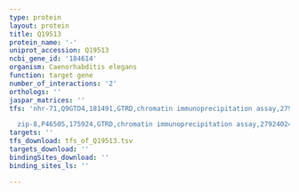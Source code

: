```yaml
---
type: protein
layout: protein
title: Q19513
protein_name: '-'
uniprot_accession: Q19513
ncbi_gene_id: '184614'
organism: Caenorhabditis elegans
function: target gene
number_of_interactions: '2'
orthologs: ''
jaspar_matrices: ''
tfs: 'nhr-71,Q9GTD4,181491,GTRD,chromatin immunoprecipitation assay,27924024%5Buid%5D,No

  zip-8,P46505,175924,GTRD,chromatin immunoprecipitation assay,27924024%5Buid%5D,No'
targets: ''
tfs_download: tfs_of_Q19513.tsv
targets_download: ''
bindingSites_download: ''
binding_sites_ls: ''

---
```

